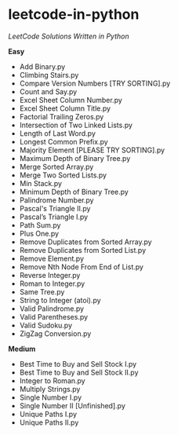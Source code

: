 # leetcode-in-python
*LeetCode Solutions Written in Python*

**Easy**
- Add Binary.py
- Climbing Stairs.py
- Compare Version Numbers [TRY SORTING].py
- Count and Say.py
- Excel Sheet Column Number.py
- Excel Sheet Column Title.py
- Factorial Trailing Zeros.py
- Intersection of Two Linked Lists.py
- Length of Last Word.py
- Longest Common Prefix.py
- Majority Element [PLEASE TRY SORTING].py
- Maximum Depth of Binary Tree.py
- Merge Sorted Array.py
- Merge Two Sorted Lists.py
- Min Stack.py
- Minimum Depth of Binary Tree.py
- Palindrome Number.py
- Pascal's Triangle II.py
- Pascal’s Triangle I.py
- Path Sum.py
- Plus One.py
- Remove Duplicates from Sorted Array.py
- Remove Duplicates from Sorted List.py
- Remove Element.py
- Remove Nth Node From End of List.py
- Reverse Integer.py
- Roman to Integer.py
- Same Tree.py
- String to Integer (atoi).py
- Valid Palindrome.py
- Valid Parentheses.py
- Valid Sudoku.py
- ZigZag Conversion.py

**Medium**
- Best Time to Buy and Sell Stock I.py
- Best Time to Buy and Sell Stock II.py
- Integer to Roman.py
- Multiply Strings.py
- Single Number I.py
- Single Number II [Unfinished].py
- Unique Paths I.py
- Unique Paths II.py
